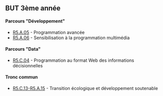 ## BUT 3ème année

#### Parcours "Développement"
- [R5.A.05](./R5A05) - Programmation avancée
- [R5.A.06](./R5A06) - Sensibilisation à la programmation multimédia

#### Parcours "Data"
- [R5.C.04](./R5C04) - Programmation au format Web des informations décisionnelles

#### Tronc commun
- [R5.C.13-R5.A.15](./R5C13-R5A15) - Transition écologique et développement soutenable
